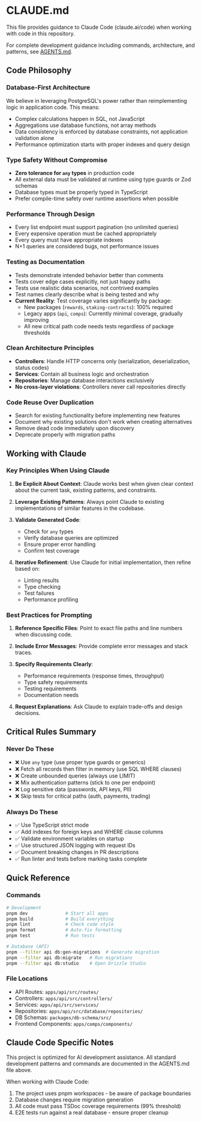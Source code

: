 # CLAUDE.md

This file provides guidance to Claude Code (claude.ai/code) when working with code in this repository.

For complete development guidance including commands, architecture, and patterns, see [AGENTS.md](./AGENTS.md).

## Code Philosophy

### Database-First Architecture

We believe in leveraging PostgreSQL's power rather than reimplementing logic in application code. This means:

- Complex calculations happen in SQL, not JavaScript
- Aggregations use database functions, not array methods
- Data consistency is enforced by database constraints, not application validation alone
- Performance optimization starts with proper indexes and query design

### Type Safety Without Compromise

- **Zero tolerance for `any` types** in production code
- All external data must be validated at runtime using type guards or Zod schemas
- Database types must be properly typed in TypeScript
- Prefer compile-time safety over runtime assertions when possible

### Performance Through Design

- Every list endpoint must support pagination (no unlimited queries)
- Every expensive operation must be cached appropriately
- Every query must have appropriate indexes
- N+1 queries are considered bugs, not performance issues

### Testing as Documentation

- Tests demonstrate intended behavior better than comments
- Tests cover edge cases explicitly, not just happy paths
- Tests use realistic data scenarios, not contrived examples
- Test names clearly describe what is being tested and why
- **Current Reality**: Test coverage varies significantly by package:
  - New packages (`rewards`, `staking-contracts`): 100% required
  - Legacy apps (`api`, `comps`): Currently minimal coverage, gradually improving
  - All new critical path code needs tests regardless of package thresholds

### Clean Architecture Principles

- **Controllers**: Handle HTTP concerns only (serialization, deserialization, status codes)
- **Services**: Contain all business logic and orchestration
- **Repositories**: Manage database interactions exclusively
- **No cross-layer violations**: Controllers never call repositories directly

### Code Reuse Over Duplication

- Search for existing functionality before implementing new features
- Document why existing solutions don't work when creating alternatives
- Remove dead code immediately upon discovery
- Deprecate properly with migration paths

## Working with Claude

### Key Principles When Using Claude

1. **Be Explicit About Context**: Claude works best when given clear context about the current task, existing patterns, and constraints.

2. **Leverage Existing Patterns**: Always point Claude to existing implementations of similar features in the codebase.

3. **Validate Generated Code**:

   - Check for `any` types
   - Verify database queries are optimized
   - Ensure proper error handling
   - Confirm test coverage

4. **Iterative Refinement**: Use Claude for initial implementation, then refine based on:
   - Linting results
   - Type checking
   - Test failures
   - Performance profiling

### Best Practices for Prompting

1. **Reference Specific Files**: Point to exact file paths and line numbers when discussing code.

2. **Include Error Messages**: Provide complete error messages and stack traces.

3. **Specify Requirements Clearly**:

   - Performance requirements (response times, throughput)
   - Type safety requirements
   - Testing requirements
   - Documentation needs

4. **Request Explanations**: Ask Claude to explain trade-offs and design decisions.

## Critical Rules Summary

### Never Do These

- ❌ Use `any` type (use proper type guards or generics)
- ❌ Fetch all records then filter in memory (use SQL WHERE clauses)
- ❌ Create unbounded queries (always use LIMIT)
- ❌ Mix authentication patterns (stick to one per endpoint)
- ❌ Log sensitive data (passwords, API keys, PII)
- ❌ Skip tests for critical paths (auth, payments, trading)

### Always Do These

- ✅ Use TypeScript strict mode
- ✅ Add indexes for foreign keys and WHERE clause columns
- ✅ Validate environment variables on startup
- ✅ Use structured JSON logging with request IDs
- ✅ Document breaking changes in PR descriptions
- ✅ Run linter and tests before marking tasks complete

## Quick Reference

### Commands

```bash
# Development
pnpm dev              # Start all apps
pnpm build            # Build everything
pnpm lint             # Check code style
pnpm format           # Auto-fix formatting
pnpm test             # Run tests

# Database (API)
pnpm --filter api db:gen-migrations  # Generate migration
pnpm --filter api db:migrate   # Run migrations
pnpm --filter api db:studio    # Open Drizzle Studio
```

### File Locations

- API Routes: `apps/api/src/routes/`
- Controllers: `apps/api/src/controllers/`
- Services: `apps/api/src/services/`
- Repositories: `apps/api/src/database/repositories/`
- DB Schemas: `packages/db-schema/src/`
- Frontend Components: `apps/comps/components/`

## Claude Code Specific Notes

This project is optimized for AI development assistance. All standard development patterns and commands are documented in the AGENTS.md file above.

When working with Claude Code:

1. The project uses pnpm workspaces - be aware of package boundaries
2. Database changes require migration generation
3. All code must pass TSDoc coverage requirements (99% threshold)
4. E2E tests run against a real database - ensure proper cleanup
